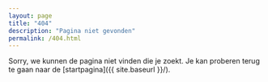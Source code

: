 ```yaml
---
layout: page
title: "404"
description: "Pagina niet gevonden"
permalink: /404.html
---
```


Sorry, we kunnen de pagina niet vinden die je zoekt. Je kan proberen terug te gaan naar de [startpagina]({{ site.baseurl }}/).